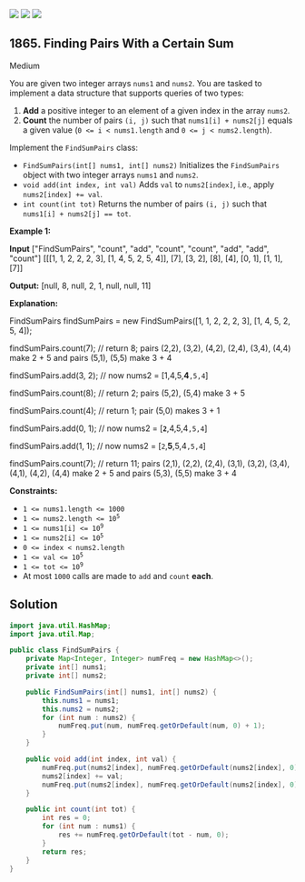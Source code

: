 [![](https://img.shields.io/github/stars/javadev/LeetCode-in-Java?label=Stars&style=flat-square)](https://github.com/javadev/LeetCode-in-Java)
[![](https://img.shields.io/github/forks/javadev/LeetCode-in-Java?label=Fork%20me%20on%20GitHub%20&style=flat-square)](https://github.com/javadev/LeetCode-in-Java/fork)
[![](https://img.shields.io/badge/-LeetCode%20in%20Kotlin-blue?style=flat-square)](https://github.com/javadev/LeetCode-in-Kotlin)

## 1865\. Finding Pairs With a Certain Sum

Medium

You are given two integer arrays `nums1` and `nums2`. You are tasked to implement a data structure that supports queries of two types:

1.  **Add** a positive integer to an element of a given index in the array `nums2`.
2.  **Count** the number of pairs `(i, j)` such that `nums1[i] + nums2[j]` equals a given value (`0 <= i < nums1.length` and `0 <= j < nums2.length`).

Implement the `FindSumPairs` class:

*   `FindSumPairs(int[] nums1, int[] nums2)` Initializes the `FindSumPairs` object with two integer arrays `nums1` and `nums2`.
*   `void add(int index, int val)` Adds `val` to `nums2[index]`, i.e., apply `nums2[index] += val`.
*   `int count(int tot)` Returns the number of pairs `(i, j)` such that `nums1[i] + nums2[j] == tot`.

**Example 1:**

**Input** ["FindSumPairs", "count", "add", "count", "count", "add", "add", "count"] [[[1, 1, 2, 2, 2, 3], [1, 4, 5, 2, 5, 4]], [7], [3, 2], [8], [4], [0, 1], [1, 1], [7]]

**Output:** [null, 8, null, 2, 1, null, null, 11]

**Explanation:** 

FindSumPairs findSumPairs = new FindSumPairs([1, 1, 2, 2, 2, 3], [1, 4, 5, 2, 5, 4]); 

findSumPairs.count(7); // return 8; pairs (2,2), (3,2), (4,2), (2,4), (3,4), (4,4) make 2 + 5 and pairs (5,1), (5,5) make 3 + 4 

findSumPairs.add(3, 2); // now nums2 = [1,4,5,**4**`,5,4`] 

findSumPairs.count(8); // return 2; pairs (5,2), (5,4) make 3 + 5 

findSumPairs.count(4); // return 1; pair (5,0) makes 3 + 1 

findSumPairs.add(0, 1); // now nums2 = [**`2`**,4,5,4`,5,4`] 

findSumPairs.add(1, 1); // now nums2 = [`2`,**5**,5,4`,5,4`] 

findSumPairs.count(7); // return 11; pairs (2,1), (2,2), (2,4), (3,1), (3,2), (3,4), (4,1), (4,2), (4,4) make 2 + 5 and pairs (5,3), (5,5) make 3 + 4

**Constraints:**

*   `1 <= nums1.length <= 1000`
*   <code>1 <= nums2.length <= 10<sup>5</sup></code>
*   <code>1 <= nums1[i] <= 10<sup>9</sup></code>
*   <code>1 <= nums2[i] <= 10<sup>5</sup></code>
*   `0 <= index < nums2.length`
*   <code>1 <= val <= 10<sup>5</sup></code>
*   <code>1 <= tot <= 10<sup>9</sup></code>
*   At most `1000` calls are made to `add` and `count` **each**.

## Solution

```java
import java.util.HashMap;
import java.util.Map;

public class FindSumPairs {
    private Map<Integer, Integer> numFreq = new HashMap<>();
    private int[] nums1;
    private int[] nums2;

    public FindSumPairs(int[] nums1, int[] nums2) {
        this.nums1 = nums1;
        this.nums2 = nums2;
        for (int num : nums2) {
            numFreq.put(num, numFreq.getOrDefault(num, 0) + 1);
        }
    }

    public void add(int index, int val) {
        numFreq.put(nums2[index], numFreq.getOrDefault(nums2[index], 0) - 1);
        nums2[index] += val;
        numFreq.put(nums2[index], numFreq.getOrDefault(nums2[index], 0) + 1);
    }

    public int count(int tot) {
        int res = 0;
        for (int num : nums1) {
            res += numFreq.getOrDefault(tot - num, 0);
        }
        return res;
    }
}
```